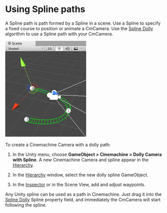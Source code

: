 # Using Spline paths

A Spline path is path formed by a Spline in a scene. Use a Spline to specify a fixed course to position or animate a CmCamera. Use the [Spline Dolly](CinemachineSplineDolly.md) algorithm to use a Spline path with your CmCamera.

![Editing a dolly path in the Scene view](images/CinemachinePathScene.png)

To create a Cinemachine Camera with a dolly path:

1. In the Unity menu, choose __GameObject > Cinemachine > Dolly Camera with Spline__.
A new Cinemachine Camera and spline appear in the [Hierarchy]([https://docs.unity3d.com/Manual/Hierarchy.html](https://docs.unity3d.com/Manual/Hierarchy.html)). 

2. In the [Hierarchy]([https://docs.unity3d.com/Manual/Hierarchy.html](https://docs.unity3d.com/Manual/Hierarchy.html)) window, select the new dolly spline GameObject.

3. In the [Inspector]([https://docs.unity3d.com/Manual/UsingTheInspector.html](https://docs.unity3d.com/Manual/UsingTheInspector.html)) or in the Scene View, add and adjust waypoints.

Any Unity spline can be used as a path in Cinemachine.  Just drag it into the [Spline Dolly](CinemachineSplineDolly.md) Spline property field, and immediately the CmCamera will start following the spline. 


